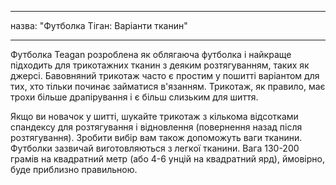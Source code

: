 - - -
назва: "Футболка Тіган: Варіанти тканин"
- - -

Футболка Teagan розроблена як облягаюча футболка і найкраще підходить для трикотажних тканин з деяким розтягуванням, таких як джерсі. Бавовняний трикотаж часто є простим у пошитті варіантом для тих, хто тільки починає займатися в'язанням. Трикотаж, як правило, має трохи більше драпірування і є більш слизьким для шиття.

<Tip>
Якщо ви новачок у шитті, шукайте трикотаж з кількома відсотками спандексу для розтягування і відновлення (повернення назад після розтягування). Зробити вибір вам також допоможуть ваги тканини. Футболки зазвичай виготовляються з легкої тканини. Вага 130-200 грамів на квадратний метр (або 4-6 унцій на квадратний ярд), ймовірно, буде приблизно правильною.
</Tip>
